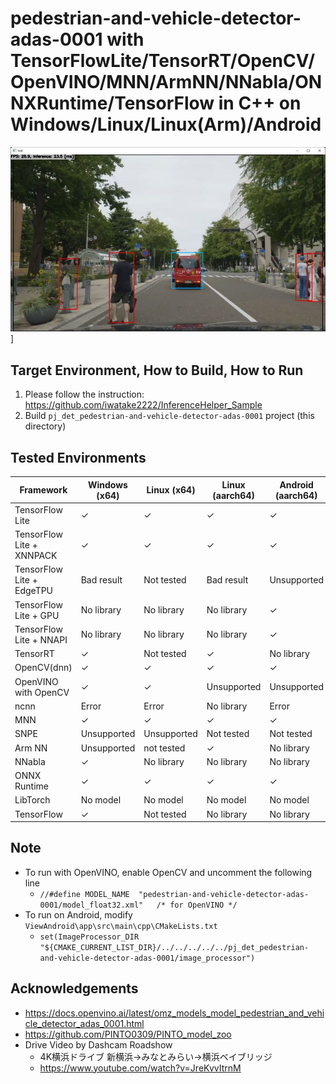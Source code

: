 # pedestrian-and-vehicle-detector-adas-0001 with TensorFlowLite/TensorRT/OpenCV/OpenVINO/MNN/ArmNN/NNabla/ONNXRuntime/TensorFlow in C++ on Windows/Linux/Linux(Arm)/Android

![00_doc/demo.jpg](00_doc/demo.jpg)]

## Target Environment, How to Build, How to Run
1. Please follow the instruction: https://github.com/iwatake2222/InferenceHelper_Sample
2. Build  `pj_det_pedestrian-and-vehicle-detector-adas-0001` project (this directory)


## Tested Environments
| Framework                 | Windows (x64)   | Linux (x64)     | Linux (aarch64) | Android (aarch64) |
|---------------------------|-----------------|-----------------|-----------------|-------------------|
| TensorFlow Lite           | &check;         | &check;         | &check;         | &check;           |
| TensorFlow Lite + XNNPACK | &check;         | &check;         | &check;         | &check;           |
| TensorFlow Lite + EdgeTPU | Bad result      | Not tested      | Bad result      | Unsupported       |
| TensorFlow Lite + GPU     | No library      | No library      | No library      | &check;           |
| TensorFlow Lite + NNAPI   | No library      | No library      | No library      | &check;           |
| TensorRT                  | &check;         | Not tested      | &check;         | No library        |
| OpenCV(dnn)               | &check;         | &check;         | &check;         | &check;           |
| OpenVINO with OpenCV      | &check;         | &check;         | Unsupported     | Unsupported       |
| ncnn                      | Error           | Error           | No library      | Error             |
| MNN                       | &check;         | &check;         | &check;         | &check;           |
| SNPE                      | Unsupported     | Unsupported     | Not tested      | Not tested        |
| Arm NN                    | Unsupported     | not tested      | &check;         | No library        |
| NNabla                    | &check;         | No library      | No library      | No library        |
| ONNX Runtime              | &check;         | &check;         | &check;         | &check;           |
| LibTorch                  | No model        | No model        | No model        | No model          |
| TensorFlow                | &check;         | Not tested      | No library      | No library        |

## Note
- To run with OpenVINO, enable OpenCV and uncomment the following line
    - `//#define MODEL_NAME  "pedestrian-and-vehicle-detector-adas-0001/model_float32.xml"   /* for OpenVINO */`
- To run on Android, modify `ViewAndroid\app\src\main\cpp\CMakeLists.txt`
    - `set(ImageProcessor_DIR "${CMAKE_CURRENT_LIST_DIR}/../../../../../pj_det_pedestrian-and-vehicle-detector-adas-0001/image_processor")`

## Acknowledgements
- https://docs.openvino.ai/latest/omz_models_model_pedestrian_and_vehicle_detector_adas_0001.html
- https://github.com/PINTO0309/PINTO_model_zoo
- Drive Video by Dashcam Roadshow
    - 4K横浜ドライブ 新横浜→みなとみらい→横浜ベイブリッジ
    - https://www.youtube.com/watch?v=JreKvvItrnM

